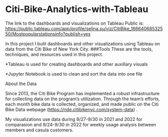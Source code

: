 # Citi-Bike-Analytics-with-Tableau
The link to the dashboards and visualizations on Tableau Public is:
https://public.tableau.com/app/profile/selina.su/viz/CitiBike_16664068532550/Mostpopularstationsinfo?publish=yes

In this project I bulit dashboards and other visualizations using Tableau on data from the Citi Bike of New York City.
###Tools
These are the tools, techniques, and resources used in this project.

*Tableau is used for creating dashboards and other auxillary visuals

*Jupyter Notebook is used to clean and sort the data into one file

About the Data

Since 2013, the Citi Bike Program has implemented a robust infrastructure for collecting data on the program’s utilization. Through the team’s efforts, each month bike data is collected, organized, and made public on the Citi Bike Data webpage (https://ride.citibikenyc.com/system-data) .

My visualizations use data during 9/27-9/30 in 2021 and 2022 for comparasion and 9/24-9/30 in 2022 for weekly usage analysis between members and casula customers.

